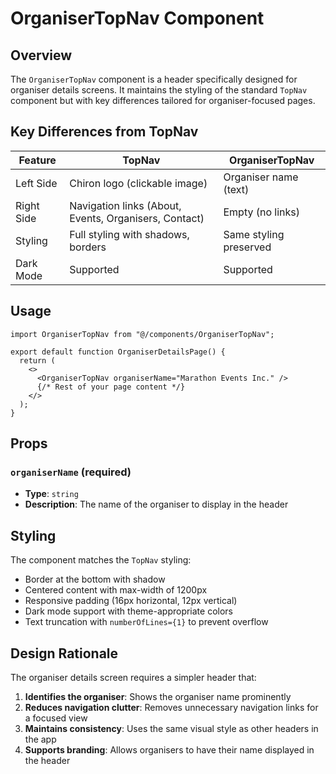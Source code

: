 # OrganiserTopNav Component

## Overview

The `OrganiserTopNav` component is a header specifically designed for organiser details screens. It maintains the styling of the standard `TopNav` component but with key differences tailored for organiser-focused pages.

## Key Differences from TopNav

| Feature | TopNav | OrganiserTopNav |
|---------|--------|----------------|
| Left Side | Chiron logo (clickable image) | Organiser name (text) |
| Right Side | Navigation links (About, Events, Organisers, Contact) | Empty (no links) |
| Styling | Full styling with shadows, borders | Same styling preserved |
| Dark Mode | Supported | Supported |

## Usage

```tsx
import OrganiserTopNav from "@/components/OrganiserTopNav";

export default function OrganiserDetailsPage() {
  return (
    <>
      <OrganiserTopNav organiserName="Marathon Events Inc." />
      {/* Rest of your page content */}
    </>
  );
}
```

## Props

### `organiserName` (required)
- **Type**: `string`
- **Description**: The name of the organiser to display in the header

## Styling

The component matches the `TopNav` styling:
- Border at the bottom with shadow
- Centered content with max-width of 1200px
- Responsive padding (16px horizontal, 12px vertical)
- Dark mode support with theme-appropriate colors
- Text truncation with `numberOfLines={1}` to prevent overflow

## Design Rationale

The organiser details screen requires a simpler header that:
1. **Identifies the organiser**: Shows the organiser name prominently
2. **Reduces navigation clutter**: Removes unnecessary navigation links for a focused view
3. **Maintains consistency**: Uses the same visual style as other headers in the app
4. **Supports branding**: Allows organisers to have their name displayed in the header
